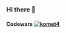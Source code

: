 ### Hi there 👋

#### Codewars [![komet4](https://www.codewars.com/users/komet4/badges/small)](https://www.codewars.com/users/komet4)

